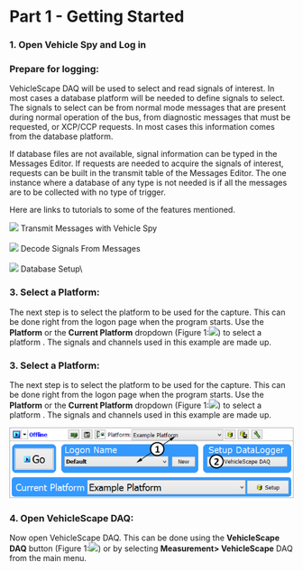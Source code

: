 # Part 1 - Getting Started

### 1. Open Vehicle Spy and Log in

### Prepare for logging:

VehicleScape DAQ will be used to select and read signals of interest. In most cases a database platform will be needed to define signals to select. The signals to select can be from normal mode messages that are present during normal operation of the bus, from diagnostic messages that must be requested, or XCP/CCP requests. In most cases this information comes from the database platform.

If database files are not available, signal information can be typed in the Messages Editor. If requests are needed to acquire the signals of interest, requests can be built in the transmit table of the Messages Editor. The one instance where a database of any type is not needed is if all the messages are to be collected with no type of trigger.

Here are links to tutorials to some of the features mentioned.

![](https://cdn.intrepidcs.net/support/VehicleSpy/assets/SmallArrow.gif) Transmit Messages with Vehicle Spy\
\
![](https://cdn.intrepidcs.net/support/VehicleSpy/assets/SmallArrow.gif) Decode Signals From Messages\
\
![](https://cdn.intrepidcs.net/support/VehicleSpy/assets/SmallArrow.gif) Database Setup\


### 3. Select a Platform:

The next step is to select the platform to be used for the capture. This can be done right from the logon page when the program starts. Use the **Platform** or the **Current Platform** dropdown (Figure 1:![](https://cdn.intrepidcs.net/support/VehicleSpy/assets/smOne.gif)) to select a platform . The signals and channels used in this example are made up.

### 3. Select a Platform:

The next step is to select the platform to be used for the capture. This can be done right from the logon page when the program starts. Use the **Platform** or the **Current Platform** dropdown (Figure 1:![](https://cdn.intrepidcs.net/support/VehicleSpy/assets/smOne.gif)) to select a platform . The signals and channels used in this example are made up.

![Figure 1: Selecting a Platform](../../.gitbook/assets/tutorialssl1.gif)

### 4. Open VehicleScape DAQ:

Now open VehicleScape DAQ. This can be done using the **VehicleScape DAQ** button (Figure 1:![](https://cdn.intrepidcs.net/support/VehicleSpy/assets/smTwo.gif)) or by selecting **Measurement> VehicleScape** DAQ from the main menu.
